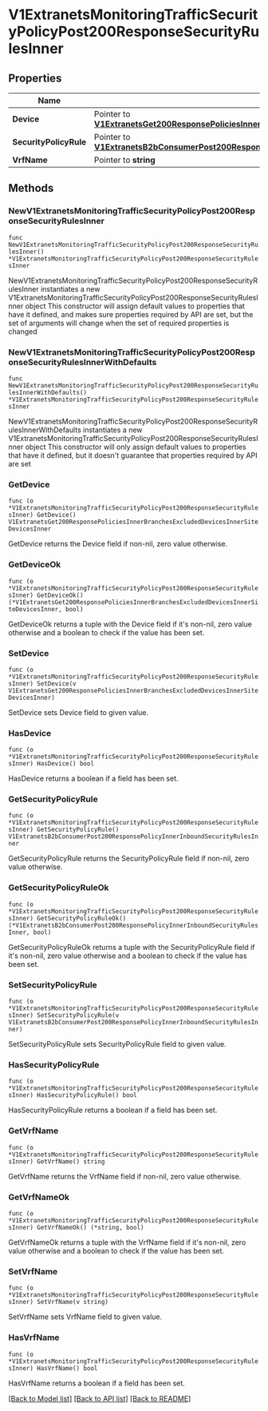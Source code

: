 # V1ExtranetsMonitoringTrafficSecurityPolicyPost200ResponseSecurityRulesInner

## Properties

Name | Type | Description | Notes
------------ | ------------- | ------------- | -------------
**Device** | Pointer to [**V1ExtranetsGet200ResponsePoliciesInnerBranchesExcludedDevicesInnerSiteDevicesInner**](V1ExtranetsGet200ResponsePoliciesInnerBranchesExcludedDevicesInnerSiteDevicesInner.md) |  | [optional] 
**SecurityPolicyRule** | Pointer to [**V1ExtranetsB2bConsumerPost200ResponsePolicyInnerInboundSecurityRulesInner**](V1ExtranetsB2bConsumerPost200ResponsePolicyInnerInboundSecurityRulesInner.md) |  | [optional] 
**VrfName** | Pointer to **string** |  | [optional] 

## Methods

### NewV1ExtranetsMonitoringTrafficSecurityPolicyPost200ResponseSecurityRulesInner

`func NewV1ExtranetsMonitoringTrafficSecurityPolicyPost200ResponseSecurityRulesInner() *V1ExtranetsMonitoringTrafficSecurityPolicyPost200ResponseSecurityRulesInner`

NewV1ExtranetsMonitoringTrafficSecurityPolicyPost200ResponseSecurityRulesInner instantiates a new V1ExtranetsMonitoringTrafficSecurityPolicyPost200ResponseSecurityRulesInner object
This constructor will assign default values to properties that have it defined,
and makes sure properties required by API are set, but the set of arguments
will change when the set of required properties is changed

### NewV1ExtranetsMonitoringTrafficSecurityPolicyPost200ResponseSecurityRulesInnerWithDefaults

`func NewV1ExtranetsMonitoringTrafficSecurityPolicyPost200ResponseSecurityRulesInnerWithDefaults() *V1ExtranetsMonitoringTrafficSecurityPolicyPost200ResponseSecurityRulesInner`

NewV1ExtranetsMonitoringTrafficSecurityPolicyPost200ResponseSecurityRulesInnerWithDefaults instantiates a new V1ExtranetsMonitoringTrafficSecurityPolicyPost200ResponseSecurityRulesInner object
This constructor will only assign default values to properties that have it defined,
but it doesn't guarantee that properties required by API are set

### GetDevice

`func (o *V1ExtranetsMonitoringTrafficSecurityPolicyPost200ResponseSecurityRulesInner) GetDevice() V1ExtranetsGet200ResponsePoliciesInnerBranchesExcludedDevicesInnerSiteDevicesInner`

GetDevice returns the Device field if non-nil, zero value otherwise.

### GetDeviceOk

`func (o *V1ExtranetsMonitoringTrafficSecurityPolicyPost200ResponseSecurityRulesInner) GetDeviceOk() (*V1ExtranetsGet200ResponsePoliciesInnerBranchesExcludedDevicesInnerSiteDevicesInner, bool)`

GetDeviceOk returns a tuple with the Device field if it's non-nil, zero value otherwise
and a boolean to check if the value has been set.

### SetDevice

`func (o *V1ExtranetsMonitoringTrafficSecurityPolicyPost200ResponseSecurityRulesInner) SetDevice(v V1ExtranetsGet200ResponsePoliciesInnerBranchesExcludedDevicesInnerSiteDevicesInner)`

SetDevice sets Device field to given value.

### HasDevice

`func (o *V1ExtranetsMonitoringTrafficSecurityPolicyPost200ResponseSecurityRulesInner) HasDevice() bool`

HasDevice returns a boolean if a field has been set.

### GetSecurityPolicyRule

`func (o *V1ExtranetsMonitoringTrafficSecurityPolicyPost200ResponseSecurityRulesInner) GetSecurityPolicyRule() V1ExtranetsB2bConsumerPost200ResponsePolicyInnerInboundSecurityRulesInner`

GetSecurityPolicyRule returns the SecurityPolicyRule field if non-nil, zero value otherwise.

### GetSecurityPolicyRuleOk

`func (o *V1ExtranetsMonitoringTrafficSecurityPolicyPost200ResponseSecurityRulesInner) GetSecurityPolicyRuleOk() (*V1ExtranetsB2bConsumerPost200ResponsePolicyInnerInboundSecurityRulesInner, bool)`

GetSecurityPolicyRuleOk returns a tuple with the SecurityPolicyRule field if it's non-nil, zero value otherwise
and a boolean to check if the value has been set.

### SetSecurityPolicyRule

`func (o *V1ExtranetsMonitoringTrafficSecurityPolicyPost200ResponseSecurityRulesInner) SetSecurityPolicyRule(v V1ExtranetsB2bConsumerPost200ResponsePolicyInnerInboundSecurityRulesInner)`

SetSecurityPolicyRule sets SecurityPolicyRule field to given value.

### HasSecurityPolicyRule

`func (o *V1ExtranetsMonitoringTrafficSecurityPolicyPost200ResponseSecurityRulesInner) HasSecurityPolicyRule() bool`

HasSecurityPolicyRule returns a boolean if a field has been set.

### GetVrfName

`func (o *V1ExtranetsMonitoringTrafficSecurityPolicyPost200ResponseSecurityRulesInner) GetVrfName() string`

GetVrfName returns the VrfName field if non-nil, zero value otherwise.

### GetVrfNameOk

`func (o *V1ExtranetsMonitoringTrafficSecurityPolicyPost200ResponseSecurityRulesInner) GetVrfNameOk() (*string, bool)`

GetVrfNameOk returns a tuple with the VrfName field if it's non-nil, zero value otherwise
and a boolean to check if the value has been set.

### SetVrfName

`func (o *V1ExtranetsMonitoringTrafficSecurityPolicyPost200ResponseSecurityRulesInner) SetVrfName(v string)`

SetVrfName sets VrfName field to given value.

### HasVrfName

`func (o *V1ExtranetsMonitoringTrafficSecurityPolicyPost200ResponseSecurityRulesInner) HasVrfName() bool`

HasVrfName returns a boolean if a field has been set.


[[Back to Model list]](../README.md#documentation-for-models) [[Back to API list]](../README.md#documentation-for-api-endpoints) [[Back to README]](../README.md)


